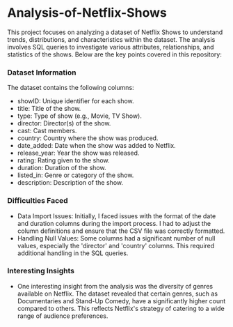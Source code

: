 # Analysis-of-Netflix-Shows
This project focuses on analyzing a dataset of Netflix Shows to understand trends, distributions, and characteristics within the dataset. The analysis involves SQL queries to investigate various attributes, relationships, and statistics of the shows. Below are the key points covered in this repository:
### Dataset Information
The dataset contains the following columns:

- showID: Unique identifier for each show.
- title: Title of the show.
- type: Type of show (e.g., Movie, TV Show).
- director: Director(s) of the show.
- cast: Cast members.
- country: Country where the show was produced.
- date_added: Date when the show was added to Netflix.
- release_year: Year the show was released.
- rating: Rating given to the show.
- duration: Duration of the show.
- listed_in: Genre or category of the show.
- description: Description of the show.
### Difficulties Faced
- Data Import Issues: Initially, I faced issues with the format of the date and duration columns during the import process. I had to adjust the column definitions and ensure that the CSV file was correctly formatted.
- Handling Null Values: Some columns had a significant number of null values, especially the 'director' and 'country' columns. This required additional handling in the SQL queries.
### Interesting Insights
- One interesting insight from the analysis was the diversity of genres available on Netflix. The dataset revealed that certain genres, such as Documentaries and Stand-Up Comedy, have a significantly higher count compared to others. This reflects Netflix's strategy of catering to a wide range of audience preferences.
